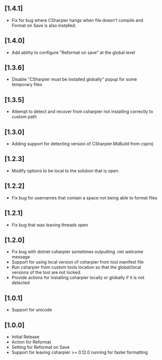 ﻿## [1.4.1]
- Fix for bug where CSharpier hangs when file doesn't compile and Format on Save is also installed.

## [1.4.0]
- Add ability to configure "Reformat on save" at the global level

## [1.3.6]
- Disable "CSharpier must be installed globally" popup for some temporary files

## [1.3.5]
- Attempt to detect and recover from csharpier not installing correctly to custom path

## [1.3.0]
- Adding support for detecting version of CSharpier.MsBuild from csproj

## [1.2.3]
- Modify options to be local to the solution that is open.

## [1.2.2]
- Fix bug for usernames that contain a space not being able to format files

## [1.2.1]
- Fix bug that was leaving threads open

## [1.2.0]
- Fix bug with dotnet csharpier sometimes outputting .net welcome message
- Support for using local version of csharpier from tool manifest file
- Run csharpier from custom tools location so that the global/local versions of the tool are not locked.
- Provide actions for installing csharpier locally or globally if it is not detected

## [1.0.1]
- Support for unicode

## [1.0.0]
- Initial Release
- Action for Reformat
- Setting for Reformat on Save
- Support for leaving csharpier >= 0.12.0 running for faster formatting